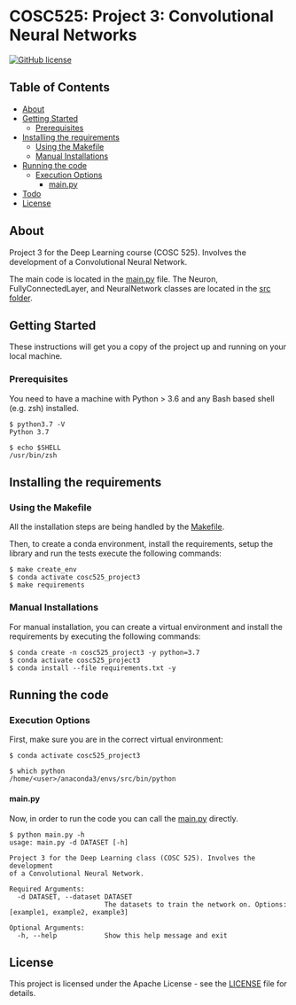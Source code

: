 # COSC525: Project 3: Convolutional Neural Networks

[![GitHub license](https://img.shields.io/badge/license-Apache-blue.svg)](
https://github.com/drkostas/COSC525-Project3/blob/master/LICENSE)

## Table of Contents

+ [About](#about)
+ [Getting Started](#getting_started)
    + [Prerequisites](#prerequisites)
+ [Installing the requirements](#installing)
  + [Using the Makefile](#installing_makefile)
  + [Manual Installations](#installing_manually)
+ [Running the code](#run_locally)
    + [Execution Options](#execution_options)
        + [main.py](#src_main)
+ [Todo](#todo)
+ [License](#license)

## About <a name = "about"></a>

Project 3 for the Deep Learning course (COSC 525). Involves the development of a 
Convolutional Neural Network.

The main code is located in the [main.py](main.py) file. The Neuron, FullyConnectedLayer, 
and NeuralNetwork classes are located in the [src folder](src).

## Getting Started <a name = "getting_started"></a>

These instructions will get you a copy of the project up and running on your local machine.

### Prerequisites <a name = "prerequisites"></a>

You need to have a machine with Python > 3.6 and any Bash based shell (e.g. zsh) installed.

```ShellSession
$ python3.7 -V
Python 3.7

$ echo $SHELL
/usr/bin/zsh
```

## Installing the requirements <a name = "installing"></a>

### Using the Makefile <a name = "installing_makefile"></a>
All the installation steps are being handled by the [Makefile](Makefile).

Then, to create a conda environment, install the requirements, setup the library and run the tests
execute the following commands:

```ShellSession
$ make create_env
$ conda activate cosc525_project3
$ make requirements
```

### Manual Installations <a name = "installing_manually"></a>

For manual installation, you can create a virtual environment 
and install the requirements by executing the following commands:

```ShellSession
$ conda create -n cosc525_project3 -y python=3.7
$ conda activate cosc525_project3
$ conda install --file requirements.txt -y
```

## Running the code <a name = "run_locally"></a>

### Execution Options <a name = "execution_options"></a>

First, make sure you are in the correct virtual environment:

```ShellSession
$ conda activate cosc525_project3

$ which python
/home/<user>/anaconda3/envs/src/bin/python
```

#### main.py <a name = "src_main"></a>

Now, in order to run the code you can call the [main.py](main.py)
directly.

```ShellSession
$ python main.py -h
usage: main.py -d DATASET [-h]

Project 3 for the Deep Learning class (COSC 525). Involves the development 
of a Convolutional Neural Network.

Required Arguments:
  -d DATASET, --dataset DATASET
                        The datasets to train the network on. Options: [example1, example2, example3]

Optional Arguments:
  -h, --help            Show this help message and exit
```

## License <a name = "license"></a>

This project is licensed under the Apache License - see the [LICENSE](LICENSE) file for details.
